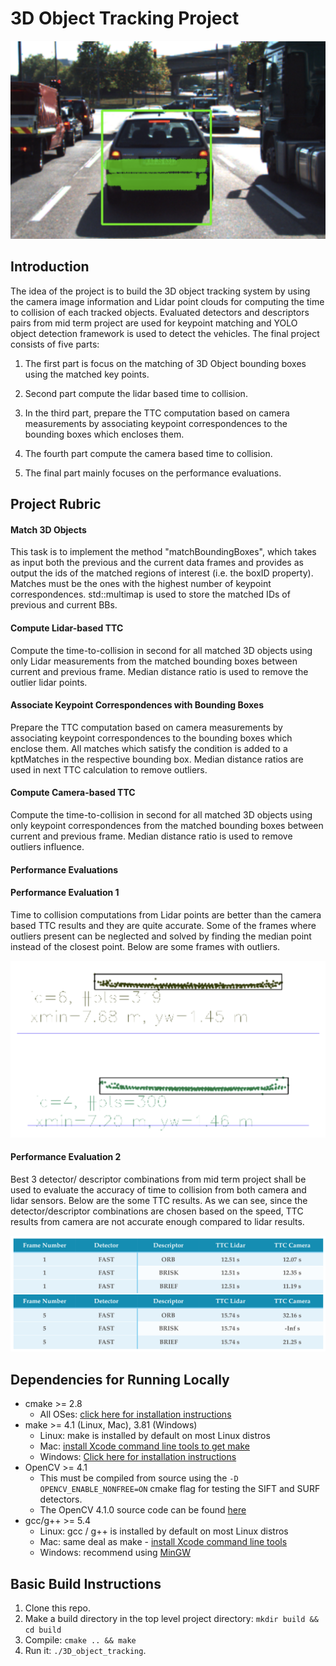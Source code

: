 [//]: # (Image References)
[image_0]: img/img0.png
[image_1]: img/img1.png
[image_2]: img/img2.png

# 3D Object Tracking Project

![alt text][image_0]

## Introduction

The idea of the project is to build the 3D object tracking system by using the camera image information and Lidar point clouds for computing the time to collision of each tracked objects. Evaluated detectors and descriptors pairs from mid term project are used for keypoint matching and YOLO object detection framework is used to detect the vehicles. The final project consists of five parts:

  1) The first part is focus on the matching of 3D Object bounding boxes using the matched key points.

  2) Second part compute the lidar based time to collision.

  3) In the third part, prepare the TTC computation based on camera measurements by
associating keypoint correspondences to the bounding boxes which encloses them.

  4) The fourth part compute the camera based time to collision.

  5) The final part mainly focuses on the performance evaluations.

## Project Rubric

#### Match 3D Objects
This task is to implement the method "matchBoundingBoxes", which takes as input both the previous and the current data frames and provides as output the ids of the matched regions of interest (i.e. the boxID property). Matches must be the ones with the highest number of keypoint correspondences. std::multimap is used to store the matched IDs of previous and current BBs.

#### Compute Lidar-based TTC
Compute the time-to-collision in second for all matched 3D objects using only Lidar measurements from the matched bounding boxes between current and previous frame. Median distance ratio is used to remove the outlier lidar points.

#### Associate Keypoint Correspondences with Bounding Boxes
Prepare the TTC computation based on camera measurements by associating keypoint correspondences to the bounding boxes which enclose them. All matches which satisfy the condition is added to a kptMatches in the respective bounding box. Median distance ratios are used in next TTC calculation to remove outliers.

#### Compute Camera-based TTC
Compute the time-to-collision in second for all matched 3D objects using only keypoint correspondences from the matched bounding boxes between current and previous frame. Median distance ratio is used to remove outliers influence.

#### Performance Evaluations
#### Performance Evaluation 1
Time to collision computations from Lidar points are better than the camera based TTC results and they are quite accurate. Some of the frames where outliers present can be neglected and solved by finding the median point instead of the closest point. Below are some frames with outliers.

![alt text][image_1]

#### Performance Evaluation 2
Best 3 detector/ descriptor combinations from mid term project shall be used to evaluate the accuracy of time to collision from both camera and lidar sensors. Below are the some TTC results. As we can see, since the detector/descriptor combinations are chosen based on the speed, TTC results from camera are not accurate enough compared to lidar results.

![alt text][image_2]

## Dependencies for Running Locally
* cmake >= 2.8
  * All OSes: [click here for installation instructions](https://cmake.org/install/)
* make >= 4.1 (Linux, Mac), 3.81 (Windows)
  * Linux: make is installed by default on most Linux distros
  * Mac: [install Xcode command line tools to get make](https://developer.apple.com/xcode/features/)
  * Windows: [Click here for installation instructions](http://gnuwin32.sourceforge.net/packages/make.htm)
* OpenCV >= 4.1
  * This must be compiled from source using the `-D OPENCV_ENABLE_NONFREE=ON` cmake flag for testing the SIFT and SURF detectors.
  * The OpenCV 4.1.0 source code can be found [here](https://github.com/opencv/opencv/tree/4.1.0)
* gcc/g++ >= 5.4
  * Linux: gcc / g++ is installed by default on most Linux distros
  * Mac: same deal as make - [install Xcode command line tools](https://developer.apple.com/xcode/features/)
  * Windows: recommend using [MinGW](http://www.mingw.org/)

## Basic Build Instructions

1. Clone this repo.
2. Make a build directory in the top level project directory: `mkdir build && cd build`
3. Compile: `cmake .. && make`
4. Run it: `./3D_object_tracking`.
